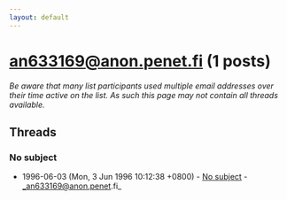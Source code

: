 ```yaml
---
layout: default
---
```


# an633169@anon.penet.fi (1 posts)

_Be aware that many list participants used multiple email addresses over their time active on the list. As such this page may not contain all threads available._

## Threads

### No subject
+ 1996-06-03 (Mon, 3 Jun 1996 10:12:38 +0800) - [No subject](/archive/1996/06/63b023911c1fe36f15a4af06513311248df72e8ec5422d333d685f0b579686d9) - _an633169@anon.penet.fi_

